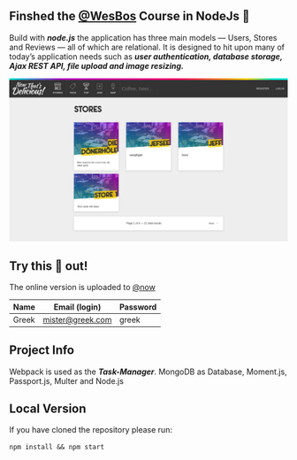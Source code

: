 ## Finshed the [@WesBos](https://wesbos.com/learn-node/) Course in NodeJs :rocket:

Build with ***node.js*** the application has three main models — Users, Stores and Reviews — all of which are relational. It is designed to hit upon many of today’s application needs such as ***user authentication, database storage, Ajax REST API, file upload and image resizing.***

<p align="center"> 
<img src="github/github.png">
</p>

## Try this :poop: out! 
 
The online version is uploaded to [@now](https://first-attempt-shop11-mxmrvvmaor.now.sh/)

|Name|Email (login)|Password|
|---|---|---|
|Greek|mister@greek.com|greek|

## Project Info

Webpack is used as the ***Task-Manager***. MongoDB as Database, Moment.js, Passport.js, Multer and Node.js

## Local Version

If you have cloned the repository please run:

```
npm install && npm start
```




